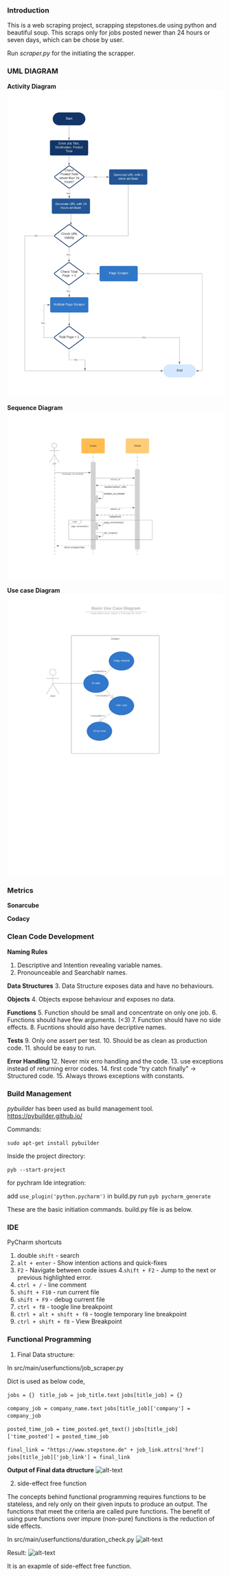 
### Introduction
This is a web scraping project, scrapping stepstones.de using python and beautiful soup. This scraps only for jobs posted newer than 24 hours or seven days, which can be chose by user.

Run *scraper.py* for the initiating the scrapper.

### UML DIAGRAM

**Activity Diagram**
![alt_text](https://github.com/iramshiv/ase_scraping/blob/master/activity.jpg)

**Sequence Diagram**
![alt_text](https://github.com/iramshiv/ase_scraping/blob/master/Sequence.jpg)

**Use case Diagram**
![alt-text](https://github.com/iramshiv/ase_scraping/blob/master/usecase.jpg)

### Metrics
**Sonarcube**

**Codacy**


### Clean Code Development

**Naming Rules**
1. Descriptive and Intention revealing variable names.
2. Pronounceable and Searchablr names.

**Data Structures**
3. Data Structure exposes data and have no behaviours.

**Objects**
4. Objects expose behaviour and exposes no data.

**Functions**
5. Function should be small and concentrate on only one job.
6. Functions should have few arguments. (<3)
7. Function should have no side effects.
8. Fucntions should also have decriptive names.

**Tests**
9. Only one assert per test.
10. Should be as clean as production code.
11. should be easy to run.

**Error Handling**
12. Never mix erro handling and the code.
13. use exceptions instead of returning error codes.
14. first code "try catch finally" -> Structured code.
15. Always throws exceptions with constants.

### Build Management

*pybuilder* has been used as build management tool.
https://pybuilder.github.io/

Commands:

```sudo apt-get install pybuilder```

Inside the project directory:

```pyb --start-project```

for pychram Ide integration: 

add ```use_plugin('python.pycharm')``` in build.py
run ```pyb pycharm_generate```

These are the basic initiation commands.
build.py file is as below.

### IDE
PyCharm shortcuts

1. double ```shift``` -  search
2. ```alt + enter``` - Show intention actions and quick-fixes
3. ```F2``` - Navigate between code issues
4.```shift + F2``` - Jump to the next or previous highlighted error.
5. ```ctrl + /``` - line comment
6. ```shift + F10``` - run current file
7. ```shift + F9``` - debug current file
8. ```ctrl + f8``` - toogle line breakpoint
9. ```ctrl + alt + shift + f8``` - toogle temporary line breakpoint
10. ```ctrl + shift + f8``` - View Breakpoint

### Functional Programming

1. Final Data structure:

In src/main/userfunctions/job_scraper.py

Dict is used as below code,

```jobs = {} ```
```title_job = job_title.text```
```jobs[title_job] = {}```
    
 ```company_job = company_name.text```
 ```jobs[title_job]['company'] = company_job```
    
```posted_time_job = time_posted.get_text()```
```jobs[title_job]['time_posted'] = posted_time_job```
   
```final_link = "https://www.stepstone.de" + job_link.attrs['href']```
```jobs[title_job]['job_link'] = final_link```

**Output of Final data dtructure**
![alt-text](https://github.com/iramshiv/ase_scraping/blob/master/finalDS.jpg)

2. side-effect free function

The concepts behind functional programming requires functions to be stateless, and rely only on their given inputs to produce an output. The functions that meet the criteria are called pure functions. The benefit of using pure functions over impure (non-pure) functions is the reduction of side effects.

In src/main/userfunctions/duration_check.py
![alt-text](https://github.com/iramshiv/ase_scraping/blob/master/freefunction.jpg)

Result:
![alt-text](https://github.com/iramshiv/ase_scraping/blob/master/resultfreefunction.jpg)

It is an exapmle of side-effect free function.

